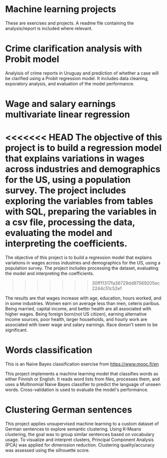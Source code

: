 # Machine learning projects
These are exercises and projects. A readme file containing the analysis/report is included where relevant.

# Crime clarification analysis with Probit model
Analyisis of crime reports in Uruguay and prediction of whether a case will be clarified using a Probit regression model.
It includes data cleaning, exporatory analysis, and evaluation of the model performance.

# Wage and salary earnings multivariate linear regression
<<<<<<< HEAD
The objective of this project is to build a regression model that explains variations in wages across industries and demographics for the US, using a population survey. The project includes exploring the variables from tables with SQL, preparing the variables in a csv file, processing the data, evaluating the model and interpreting the coefficients.
=======
The objective of this project is to build a regression model that explains variations in wages across industries and demographics for the US, using a population survey. The project includes processing the dataset, evaluating the model and interpreting the coefficients.
>>>>>>> 30ff11317fa36729dd97569205ec2244c51c52e1

The results are that wages increase with age, education, hours worked, and in some industries. Women earn on average less than men, ceteris paribus. Being married, capital income, and better health are all associated with higher wages. Being foreign born(not US citizen), earning alternative income sources, poor health, larger households, and hourly work are associated with lower wage and salary earnings. Race doesn't seem to be significant.

# Words classification
This is an Naive Bayes classification exercise from https://www.mooc.fi/en

This project implements a machine learning model that classifies words as either Finnish or English.
It reads word lists from files, processes them, and uses a Multinomial Naive Bayes classifier to predict the language of unseen words. 
Cross-validation is used to evaluate the model's performance.

# Clustering German sentences
This project applies unsupervised machine learning to a custom dataset of German sentences to explore semantic clustering. Using K-Means clustering, the goal was to group similar sentences based on vocabulary usage.
To visualize and interpret clusters, Principal Component Analysis (PCA) was applied for dimenssion reduction. Clustering quality/accuracy was assessed using the silhouette score.




